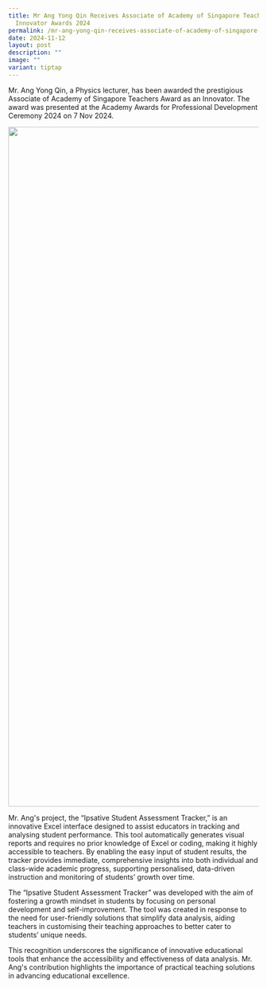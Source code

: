 ```yaml
---
title: Mr Ang Yong Qin Receives Associate of Academy of Singapore Teachers
  Innovator Awards 2024
permalink: /mr-ang-yong-qin-receives-associate-of-academy-of-singapore-teachers-innovator-awards-2024/
date: 2024-11-12
layout: post
description: ""
image: ""
variant: tiptap
---
```

<p>Mr. Ang Yong Qin, a Physics lecturer, has been awarded the prestigious
Associate of Academy of Singapore Teachers Award as an Innovator. The award
was presented at the Academy Awards for Professional Development Ceremony
2024 on 7 Nov 2024.</p>
<div class="isomer-image-wrapper">
<img style="margin-left:0px;margin-top:0px;" height="1365" width="2048" src="https://lh7-rt.googleusercontent.com/docsz/AD_4nXcKyAbxltyKfiyb6wB0245WZqIBs6EQP4SxNJnhYKYZp64DRdLSOrX3qiT-VHZj57r_iYlWzhuYmJLiCyyPG8ZdWd5FuFQ1LgT_uru_sLrtv7V44-VXton1bnzsFKAZNFbBe-UY?key=dNioUj_w3Tt8kKmyISHa1Yo0">
</div>
<p>Mr. Ang's project, the “Ipsative Student Assessment Tracker,” is an innovative
Excel interface designed to assist educators in tracking and analysing
student performance. This tool automatically generates visual reports and
requires no prior knowledge of Excel or coding, making it highly accessible
to teachers. By enabling the easy input of student results, the tracker
provides immediate, comprehensive insights into both individual and class-wide
academic progress, supporting personalised, data-driven instruction and
monitoring of students’ growth over time.</p>
<p>The “Ipsative Student Assessment Tracker” was developed with the aim of
fostering a growth mindset in students by focusing on personal development
and self-improvement. The tool was created in response to the need for
user-friendly solutions that simplify data analysis, aiding teachers in
customising their teaching approaches to better cater to students’ unique
needs.</p>
<p>This recognition underscores the significance of innovative educational
tools that enhance the accessibility and effectiveness of data analysis.
Mr. Ang's contribution highlights the importance of practical teaching
solutions in advancing educational excellence.</p>
<p></p>